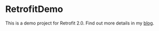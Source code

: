 # RetrofitDemo

This is a demo project for Retrofit 2.0. Find out more details in my [blog](http://www.hackjustu.xyz/2015/10/06/Retrofit%202.0%20Reference/).
